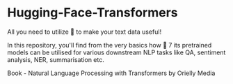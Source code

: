 # Hugging-Face-Transformers
All you need to utilize 🤗 to make your text data useful!

In this repository, you'll find from the very basics how 🤗 7 its pretrained models can be utilised for various downstream NLP tasks like QA, sentiment analysis, NER, summarisation etc.

Book - Natural Language Processing with Transformers by Orielly Media
